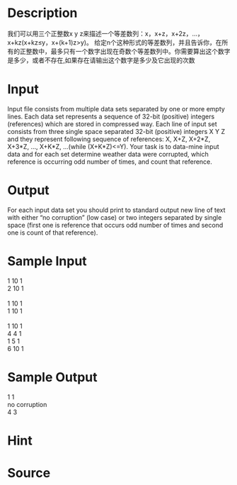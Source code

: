 
# Description

<div class="content">我们可以用三个正整数x y z来描述一个等差数列：x，x+z，x+2z，…，x+kz(x+kz≤y，x+(k+1)z&gt;y)。
给定n个这种形式的等差数列，并且告诉你，在所有的正整数中，最多只有一个数字出现在奇数个等差数列中。你需要算出这个数字是多少，或者不存在,如果存在请输出这个数字是多少及它出现的次数
</div>

# Input

<div class="content">Input file consists from multiple data sets separated by one or more empty lines.
Each data set represents a sequence of 32-bit (positive) integers (references) which are stored in compressed way.
Each line of input set consists from three single space separated 32-bit (positive) integers X Y Z and they represent following sequence of references: X, X+Z, X+2*Z, X+3*Z, …, X+K*Z, …(while (X+K*Z)&lt;=Y).
Your task is to data-mine input data and for each set determine weather data were corrupted, which reference is occurring odd number of times, and count that reference.</div>

# Output

<div class="content">For each input data set you should print to standard output new line of text with either “no corruption” (low case) or two integers separated by single space (first one is reference that occurs odd number of times and second one is count of that reference).</div>

# Sample Input

<div class="content"><span class="sampledata">1 10 1<br/>
2 10 1<br/>
<br/>
1 10 1<br/>
1 10 1<br/>
<br/>
1 10 1<br/>
4 4 1<br/>
1 5 1<br/>
6 10 1</span></div>

# Sample Output

<div class="content"><span class="sampledata">1 1<br/>
no corruption<br/>
4 3</span></div>

# Hint

<div class="content"><p></p></div>

# Source

<div class="content"><p><a href="problemset.php?search="></a></p></div>

